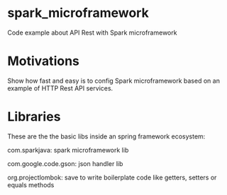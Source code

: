 # spark_microframework
Code example about API Rest with Spark microframework

# Motivations
Show how fast and easy is to config Spark microframework based on an example of HTTP Rest API services.

# Libraries
These are the the basic libs inside an spring framework ecosystem:

com.sparkjava: spark microframework lib

com.google.code.gson: json handler lib

org.projectlombok: save to write boilerplate code like getters, setters or equals methods

